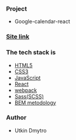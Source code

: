 ### Project

- Google-calendar-react

### [Site link](https://dmitro-utkin.github.io/gromcode_google-calendar-react)

### The tech stack is

- [HTML5](https://developer.mozilla.org/en-US/docs/Web/HTML)
- [CSS3](https://developer.mozilla.org/en-US/docs/Web/CSS)
- [JavaScript](https://developer.mozilla.org/en-US/docs/Web/JavaScript)
- [React](https://legacy.reactjs.org)
- [webpack](https://webpack.js.org/)
- [Sass(SCSS)](https://sass-lang.com/documentation/)
- [BEM metodology](https://en.bem.info/methodology/)

### Author

- Utkin Dmytro
